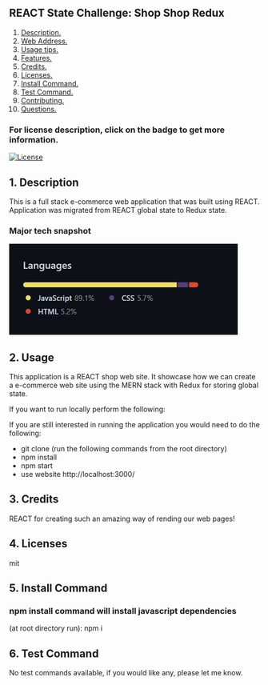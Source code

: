 ## REACT State Challenge: Shop Shop Redux

1. [ Description. ](#desc)
2. [ Web Address. ](#web-address)
3. [ Usage tips. ](#usage)
4. [ Features. ](#features)
5. [ Credits. ](#credits)
6. [ Licenses. ](#licenses)
7. [ Install Command. ](#commandInstall)
8. [ Test Command. ](#commandTest)
9. [ Contributing. ](#contributing)
10. [ Questions. ](#questions)

### For license description, click on the badge to get more information.

[![License](https://img.shields.io/badge/License-MIT%20-blue.svg)](https://opensource.org/licenses/mit)

<a name="desc"></a>

## 1. Description

This is a full stack e-commerce web application that was built using REACT. Application was migrated from REACT global state to Redux state.

### Major tech snapshot

![tech](read-me-images/tech-used.JPG?raw=true "code-used.JPG")

<a name="usage"></a>

## 2. Usage

This application is a REACT shop web site. It showcase how we can create a e-commerce web site using the MERN stack with Redux for storing global state.

If you want to run locally perform the following:

If you are still interested in running the application you would need to do the following:

- git clone
  (run the following commands from the root directory)
- npm install
- npm start
- use website http://localhost:3000/

<a name="credits"></a>

## 3. Credits

REACT for creating such an amazing way of rending our web pages!

<a name="licenses"></a>

## 4. Licenses

mit

<a name="commandInstall"></a>

## 5. Install Command

### npm install command will install javascript dependencies

(at root directory run):
npm i

<a name="commandTest"></a>

## 6. Test Command

No test commands available, if you would like any, please let me know.
